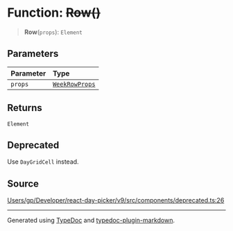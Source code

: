 # Function: ~~Row()~~

> **Row**(`props`): `Element`

## Parameters

| Parameter | Type |
| :------ | :------ |
| `props` | [`WeekRowProps`](/api/interfaces/WeekRowProps.md) |

## Returns

`Element`

## Deprecated

Use `DayGridCell` instead.

## Source

[Users/gp/Developer/react-day-picker/v9/src/components/deprecated.ts:26](https://github.com/gpbl/react-day-picker/blob/005599683/src/components/deprecated.ts#L26)

***

Generated using [TypeDoc](https://typedoc.org) and [typedoc-plugin-markdown](https://typedoc-plugin-markdown.org).
